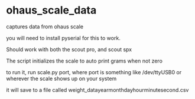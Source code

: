 # ohaus_scale_data
captures data from ohaus scale

you will need to install pyserial for this to work.

Should work with both the scout pro, and scout spx

The script initializes the scale to auto print grams when not zero

to run it, run scale.py port, where port is something like /dev/ttyUSB0 or wherever the scale shows up on your system

it will save to a file called weight_datayearmonthdayhourminutesecond.csv

